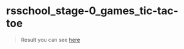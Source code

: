 # rsschool_stage-0_games_tic-tac-toe

> Result you can see [here](https://janchorny.github.io/rsschool_stage-0_games_tic-tac-toe/)
